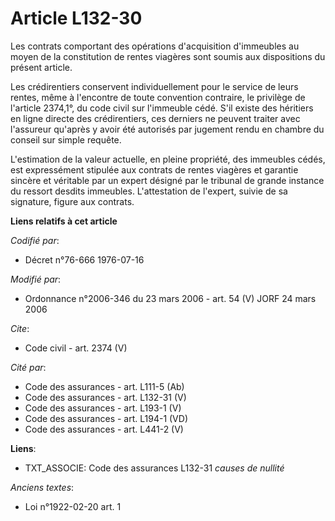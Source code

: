 # Article L132-30

Les contrats comportant des opérations d'acquisition d'immeubles au moyen de la constitution de rentes viagères sont soumis
aux dispositions du présent article. 

Les crédirentiers conservent individuellement pour le service de leurs rentes, même à l'encontre de toute convention
contraire, le privilège de l'article 2374,1°, du code civil sur l'immeuble cédé. S'il existe des héritiers en ligne directe
des crédirentiers, ces derniers ne peuvent traiter avec l'assureur qu'après y avoir été autorisés par jugement rendu en
chambre du conseil sur simple requête. 

L'estimation de la valeur actuelle, en pleine propriété, des immeubles cédés, est expressément stipulée aux contrats de
rentes viagères et garantie sincère et véritable par un expert désigné par le tribunal de grande instance du ressort desdits
immeubles. L'attestation de l'expert, suivie de sa signature, figure aux contrats.

**Liens relatifs à cet article**

_Codifié par_:

  - Décret n°76-666 1976-07-16

_Modifié par_:

  - Ordonnance n°2006-346 du 23 mars 2006 - art. 54 (V) JORF 24 mars 2006

_Cite_:

  - Code civil - art. 2374 (V)

_Cité par_:

  - Code des assurances - art. L111-5 (Ab)
  - Code des assurances - art. L132-31 (V)
  - Code des assurances - art. L193-1 (V)
  - Code des assurances - art. L194-1 (VD)
  - Code des assurances - art. L441-2 (V)

**Liens**:

  - TXT_ASSOCIE: Code des assurances L132-31 *causes de nullité*

_Anciens textes_:

  - Loi n°1922-02-20 art. 1
